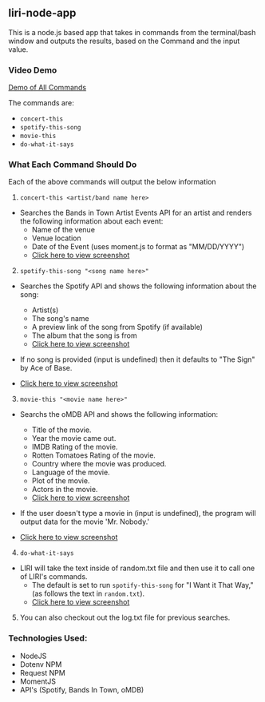 ## liri-node-app

This is a node.js based app that takes in commands from the terminal/bash window and outputs the results, based on the Command and the input value.

### Video Demo 
[Demo of All Commands](https://drive.google.com/file/d/1aOPRhblRlubFo72nejcK9uiSEEcdRWOe/view?usp=sharing)

The commands are:
   * `concert-this`
   * `spotify-this-song`
   * `movie-this`
   * `do-what-it-says`

### What Each Command Should Do

Each of the above commands will output the below information

1. `concert-this <artist/band name here>`

* Searches the Bands in Town Artist Events API for an artist and renders the following information about each event:
     * Name of the venue
     * Venue location
     * Date of the Event (uses moment.js to format as "MM/DD/YYYY")  
     * [Click here to view screenshot](screenshots/concertThis_screenshot.png)

2. `spotify-this-song "<song name here>"`

* Searches the Spotify API and shows the following information about the song:
     * Artist(s)
     * The song's name
     * A preview link of the song from Spotify (if available)
     * The album that the song is from
     * [Click here to view screenshot](screenshots/spotifyThisSong_screenshot.png)

* If no song is provided (input is undefined) then it defaults to "The Sign" by Ace of Base.
* [Click here to view screenshot](screenshots/SpotifyThisSong_blank.png)

3. `movie-this "<movie name here>"`

* Searchs the oMDB API and shows the following information:
     * Title of the movie.
     * Year the movie came out.
     * IMDB Rating of the movie.
     * Rotten Tomatoes Rating of the movie.
     * Country where the movie was produced.
     * Language of the movie.
     * Plot of the movie.
     * Actors in the movie.
     * [Click here to view screenshot](screenshots/movieThis_screenshot.png) 
  
* If the user doesn't type a movie in (input is undefined), the program will output data for the movie 'Mr. Nobody.'
* [Click here to view screenshot](screenshots/movieThis_blank_screenshot.png)

4. `do-what-it-says`

* LIRI will take the text inside of random.txt file and then use it to call one of LIRI's commands.
     * The default is set to run `spotify-this-song` for "I Want it That Way," (as follows the text in `random.txt`).
     * [Click here to view screenshot](screenshots/doWhatItSays_screenshot.png)

5. You can also checkout out the log.txt file for previous searches.

### Technologies Used:
- NodeJS
- Dotenv NPM
- Request NPM
- MomentJS
- API's (Spotify, Bands In Town, oMDB)